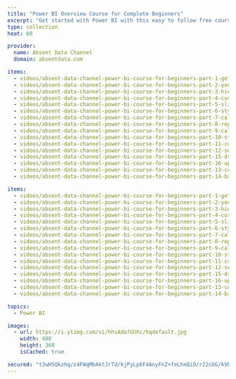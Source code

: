 ```yaml
---
title: "Power BI Overview Course for Complete Beginners"
excerpt: "Get started with Power BI with this easy to follow free course on Power BI fundamentals"
type: collection
heat: 60

provider:
  name: Absent Data Channel
  domain: absentdata.com

items:
  - videos/absent-data-channel-power-bi-course-for-beginners-part-1-getting-to-know-power-bi
  - videos/absent-data-channel-power-bi-course-for-beginners-part-2-your-first-graphs-and-homework
  - videos/absent-data-channel-power-bi-course-for-beginners-part-3-hierarchies-and-drilling
  - videos/absent-data-channel-power-bi-course-for-beginners-part-4-custom-hierarchies
  - videos/absent-data-channel-power-bi-course-for-beginners-part-5-slicers-and-filters
  - videos/absent-data-channel-power-bi-course-for-beginners-part-6-styling-charts
  - videos/absent-data-channel-power-bi-course-for-beginners-part-7-calculated-columns
  - videos/absent-data-channel-power-bi-course-for-beginners-part-8-replacing-values
  - videos/absent-data-channel-power-bi-course-for-beginners-part-9-calculated-measures-and-profit
  - videos/absent-data-channel-power-bi-course-for-beginners-part-10-styling-maps
  - videos/absent-data-channel-power-bi-course-for-beginners-part-11-conditional-formatting-
  - videos/absent-data-channel-power-bi-course-for-beginners-part-12-segments-and-filters
  - videos/absent-data-channel-power-bi-course-for-beginners-part-15-drillthrough
  - videos/absent-data-channel-power-bi-course-for-beginners-part-16-updating-data
  - videos/absent-data-channel-power-bi-course-for-beginners-part-13-customizing-visuals-and-dashboard-structure
  - videos/absent-data-channel-power-bi-course-for-beginners-part-14-backgrounds-shapes-and-wallpaper-

items:
  - videos/absent-data-channel-power-bi-course-for-beginners-part-1-getting-to-know-power-bi
  - videos/absent-data-channel-power-bi-course-for-beginners-part-2-your-first-graphs-and-homework
  - videos/absent-data-channel-power-bi-course-for-beginners-part-3-hierarchies-and-drilling
  - videos/absent-data-channel-power-bi-course-for-beginners-part-4-custom-hierarchies
  - videos/absent-data-channel-power-bi-course-for-beginners-part-5-slicers-and-filters
  - videos/absent-data-channel-power-bi-course-for-beginners-part-6-styling-charts
  - videos/absent-data-channel-power-bi-course-for-beginners-part-7-calculated-columns
  - videos/absent-data-channel-power-bi-course-for-beginners-part-8-replacing-values
  - videos/absent-data-channel-power-bi-course-for-beginners-part-9-calculated-measures-and-profit
  - videos/absent-data-channel-power-bi-course-for-beginners-part-10-styling-maps
  - videos/absent-data-channel-power-bi-course-for-beginners-part-11-conditional-formatting-
  - videos/absent-data-channel-power-bi-course-for-beginners-part-12-segments-and-filters
  - videos/absent-data-channel-power-bi-course-for-beginners-part-15-drillthrough
  - videos/absent-data-channel-power-bi-course-for-beginners-part-16-updating-data
  - videos/absent-data-channel-power-bi-course-for-beginners-part-13-customizing-visuals-and-dashboard-structure
  - videos/absent-data-channel-power-bi-course-for-beginners-part-14-backgrounds-shapes-and-wallpaper-

topics:
  - Power BI

images:
  - url: https://i.ytimg.com/vi/hhsAdo7UUXc/hqdefault.jpg
    width: 480
    height: 360
    isCached: true

secured: "t3wH5Qkzhq/z4FWqMbAktJrTd/kjPyLp6F4AnyFnZ+feLhnQiO/r22cUG/kVRUQ6cR7/zepDk7bMfhWetdyPsxLOkb7xd3+f/PT9GSKom1KavIdT9md++gjIWFc9UGkGc3phRBNt0NMOu7BRawUq0GlXGpNInBf54+cCoSnNjvO2qwQ0ArjGk6zQLvK5vmDsGabDB3Bc396XRvj79s7QbwgtA2EmJ0gs8Ywiee4m9bRUEDWQ+qVoBr5O7PdiYxEJdKBSC+RZ2xpw02lS3WwEYooEZLsqyowJMOv3NHpSMelNHFEz9iAuo0delF3hOc2siAYdTqFIrDEhAfUtqasSrA==;AxIvov2nJ2TklapeSdGskw=="
---
```



